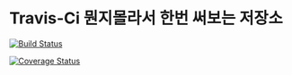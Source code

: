 # Travis-Ci 뭔지몰라서 한번 써보는 저장소

[![Build Status](https://travis-ci.org/LTTTTTE/test-travis-ci.svg?branch=master)](https://travis-ci.org/LTTTTTE/test-travis-ci)

[![Coverage Status](https://coveralls.io/repos/github/LTTTTTE/test-travis-ci/badge.svg?branch=master)](https://coveralls.io/github/LTTTTTE/test-travis-ci?branch=master)